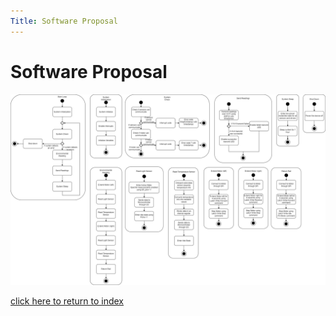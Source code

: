 ```yaml
---
Title: Software Proposal
---
```


# Software Proposal 

![Figure 1: Software Propesal Diagram](/photos/SoftwareProposal.jpg "Figure 10a: Software Proposal UML Diagram.")

[click here to return to index](/index)
